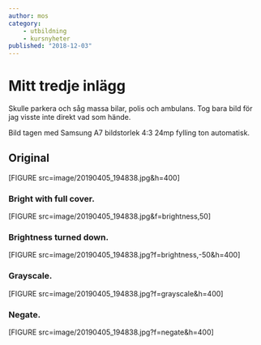 ```yaml
---
author: mos
category:
    - utbildning
    - kursnyheter
published: "2018-12-03"
---
```

Mitt tredje inlägg
==================================

Skulle parkera och såg massa bilar, polis och ambulans. Tog bara bild för jag visste inte direkt vad som hände.



Bild tagen med Samsung A7 bildstorlek 4:3 24mp fylling ton automatisk.



Original
-----------------------------------


[FIGURE src=image/20190405_194838.jpg&h=400]

<!--more-->

### Bright with full cover.

[FIGURE  src=image/20190405_194838.jpg&f=brightness,50]




### Brightness turned down.

[FIGURE src=image/20190405_194838.jpg?f=brightness,-50&h=400]




### Grayscale.

[FIGURE  src=image/20190405_194838.jpg?f=grayscale&h=400]



### Negate.

[FIGURE   src=image/20190405_194838.jpg?f=negate&h=400]